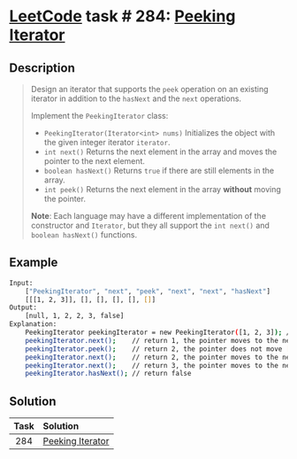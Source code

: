 # [LeetCode][leetcode] task # 284: [Peeking Iterator][task]

Description
-----------

> Design an iterator that supports the `peek` operation on an existing iterator
> in addition to the `hasNext` and the `next` operations.
> 
> Implement the `PeekingIterator` class:
> * `PeekingIterator(Iterator<int> nums)` Initializes the object
> with the given integer iterator `iterator`.
> * `int next()` Returns the next element in the array
> and moves the pointer to the next element.
> * `boolean hasNext()` Returns `true` if there are still elements in the array.
> * `int peek()` Returns the next element in the array **without** moving the pointer.
> 
> **Note**: Each language may have a different implementation of the constructor
> and `Iterator`, but they all support the `int next()` and `boolean hasNext()` functions.

Example
-------

```sh
Input:
    ["PeekingIterator", "next", "peek", "next", "next", "hasNext"]
    [[[1, 2, 3]], [], [], [], [], []]
Output:
    [null, 1, 2, 2, 3, false]
Explanation:
    PeekingIterator peekingIterator = new PeekingIterator([1, 2, 3]); // [1,2,3]
    peekingIterator.next();    // return 1, the pointer moves to the next element [1,2,3].
    peekingIterator.peek();    // return 2, the pointer does not move [1,2,3].
    peekingIterator.next();    // return 2, the pointer moves to the next element [1,2,3]
    peekingIterator.next();    // return 3, the pointer moves to the next element [1,2,3]
    peekingIterator.hasNext(); // return false
```

Solution
--------

| Task | Solution                     |
|:----:|:-----------------------------|
| 284  | [Peeking Iterator][solution] |


[leetcode]: <http://leetcode.com/>
[task]: <https://leetcode.com/problems/peeking-iterator/>
[solution]: <https://github.com/wellaxis/praxis-leetcode/blob/main/src/main/java/com/witalis/praxis/leetcode/task/h3/p284/option/Practice.java>
